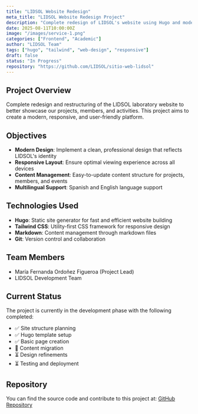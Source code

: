 ```yaml
---
title: "LIDSOL Website Redesign"
meta_title: "LIDSOL Website Redesign Project"
description: "Complete redesign of LIDSOL's website using Hugo and modern web technologies"
date: 2025-08-11T10:00:00Z
image: "/images/service-1.png"
categories: ["Frontend", "Academic"]
author: "LIDSOL Team"
tags: ["hugo", "tailwind", "web-design", "responsive"]
draft: false
status: "In Progress"
repository: "https://github.com/LIDSOL/sitio-web-lidsol"
---
```


## Project Overview

Complete redesign and restructuring of the LIDSOL laboratory website to better showcase our projects, members, and activities. This project aims to create a modern, responsive, and user-friendly platform.

## Objectives

- **Modern Design**: Implement a clean, professional design that reflects LIDSOL's identity
- **Responsive Layout**: Ensure optimal viewing experience across all devices
- **Content Management**: Easy-to-update content structure for projects, members, and events
- **Multilingual Support**: Spanish and English language support

## Technologies Used

- **Hugo**: Static site generator for fast and efficient website building
- **Tailwind CSS**: Utility-first CSS framework for responsive design
- **Markdown**: Content management through markdown files
- **Git**: Version control and collaboration

## Team Members

- María Fernanda Ordoñez Figueroa (Project Lead)
- LIDSOL Development Team

## Current Status

The project is currently in the development phase with the following completed:

- ✅ Site structure planning
- ✅ Hugo template setup
- ✅ Basic page creation
- 🔄 Content migration
- ⏳ Design refinements
- ⏳ Testing and deployment

## Repository

You can find the source code and contribute to this project at: [GitHub Repository](https://github.com/LIDSOL/sitio-web-lidsol)
